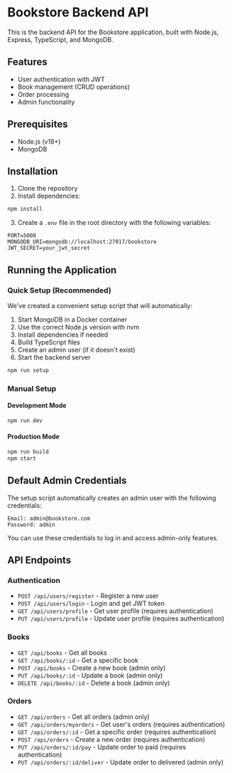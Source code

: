 # Bookstore Backend API

This is the backend API for the Bookstore application, built with Node.js, Express, TypeScript, and MongoDB.

## Features

- User authentication with JWT
- Book management (CRUD operations)
- Order processing
- Admin functionality

## Prerequisites

- Node.js (v18+)
- MongoDB

## Installation

1. Clone the repository
2. Install dependencies:

```bash
npm install
```

3. Create a `.env` file in the root directory with the following variables:

```
PORT=5000
MONGODB_URI=mongodb://localhost:27017/bookstore
JWT_SECRET=your_jwt_secret
```

## Running the Application

### Quick Setup (Recommended)

We've created a convenient setup script that will automatically:
1. Start MongoDB in a Docker container
2. Use the correct Node.js version with nvm
3. Install dependencies if needed
4. Build TypeScript files
5. Create an admin user (if it doesn't exist)
6. Start the backend server

```bash
npm run setup
```

### Manual Setup

#### Development Mode

```bash
npm run dev
```

#### Production Mode

```bash
npm run build
npm start
```

## Default Admin Credentials

The setup script automatically creates an admin user with the following credentials:

```
Email: admin@bookstore.com
Password: admin
```

You can use these credentials to log in and access admin-only features.

## API Endpoints

### Authentication

- `POST /api/users/register` - Register a new user
- `POST /api/users/login` - Login and get JWT token
- `GET /api/users/profile` - Get user profile (requires authentication)
- `PUT /api/users/profile` - Update user profile (requires authentication)

### Books

- `GET /api/books` - Get all books
- `GET /api/books/:id` - Get a specific book
- `POST /api/books` - Create a new book (admin only)
- `PUT /api/books/:id` - Update a book (admin only)
- `DELETE /api/books/:id` - Delete a book (admin only)

### Orders

- `GET /api/orders` - Get all orders (admin only)
- `GET /api/orders/myorders` - Get user's orders (requires authentication)
- `GET /api/orders/:id` - Get a specific order (requires authentication)
- `POST /api/orders` - Create a new order (requires authentication)
- `PUT /api/orders/:id/pay` - Update order to paid (requires authentication)
- `PUT /api/orders/:id/deliver` - Update order to delivered (admin only)
